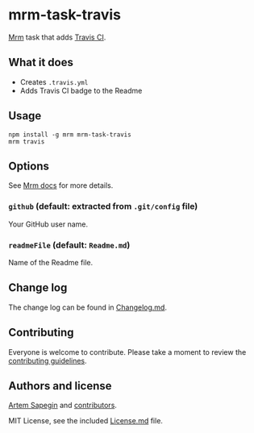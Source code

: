 # mrm-task-travis

[Mrm](https://github.com/sapegin/mrm) task that adds [Travis CI](https://travis-ci.org/).

## What it does

* Creates `.travis.yml`
* Adds Travis CI badge to the Readme

## Usage

```
npm install -g mrm mrm-task-travis
mrm travis
```

## Options

See [Mrm docs](https://github.com/sapegin/mrm#usage) for more details.

### `github` (default: extracted from `.git/config` file)

Your GitHub user name.

### `readmeFile` (default: `Readme.md`)

Name of the Readme file.

## Change log

The change log can be found in [Changelog.md](Changelog.md).

## Contributing

Everyone is welcome to contribute. Please take a moment to review the [contributing guidelines](../Contributing.md).

## Authors and license

[Artem Sapegin](http://sapegin.me) and [contributors](https://github.com/sapegin/mrm-tasks/graphs/contributors).

MIT License, see the included [License.md](License.md) file.
